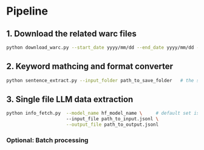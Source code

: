 # Pipeline

## 1. Download the related warc files

```bash
python download_warc.py --start_date yyyy/mm/dd --end_date yyyy/mm/dd --save_folder path_to_save_folder
```

## 2. Keyword mathcing and format converter

```bash
python sentence_extract.py --input_folder path_to_save_folder   # the save folder from download 
```

## 3. Single file LLM data extraction
```bash
python info_fetch.py  --model_name hf_model_name \     # default set is "google/gemma-2-9b-it"
                      --input_file path_to_input.jsonl \
                      --output_file path_to_output.jsonl
```

### Optional: Batch processing
